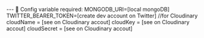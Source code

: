 --- 🔧 Config variable required: 
MONGODB_URI=[local mongoDB]
TWITTER_BEARER_TOKEN=[create dev account on Twitter]
//for Cloudinary
cloudName = [see on Cloudinary accout]
cloudKey = [see on Cloudinary accout]
cloudSecret = [see on Cloudinary accout]
